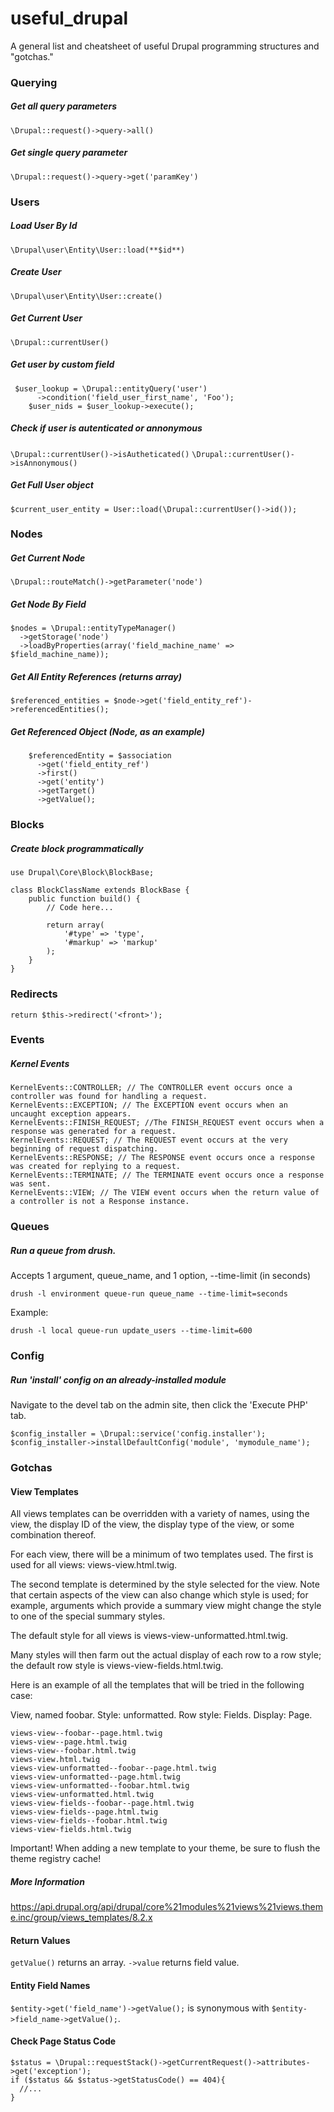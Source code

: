 # useful_drupal
A general list and cheatsheet of useful Drupal programming structures and "gotchas."

### Querying
##### Get all query parameters
`\Drupal::request()->query->all()`

##### Get single query parameter
`\Drupal::request()->query->get('paramKey')`

### Users
##### Load User By Id
`\Drupal\user\Entity\User::load(**$id**)`

##### Create User
`\Drupal\user\Entity\User::create()`

##### Get Current User
`\Drupal::currentUser()`

##### Get user by custom field
```
 $user_lookup = \Drupal::entityQuery('user')
      ->condition('field_user_first_name', 'Foo');
    $user_nids = $user_lookup->execute();
````

##### Check if user is autenticated or annonymous
`\Drupal::currentUser()->isAutheticated()`
`\Drupal::currentUser()->isAnnonymous()`

##### Get Full User object
`$current_user_entity = User::load(\Drupal::currentUser()->id());`


### Nodes
##### Get Current Node
`\Drupal::routeMatch()->getParameter('node')`

##### Get Node By Field
```
$nodes = \Drupal::entityTypeManager()
  ->getStorage('node')
  ->loadByProperties(array('field_machine_name' => $field_machine_name));
```

##### Get All Entity References (returns array)
```
$referenced_entities = $node->get('field_entity_ref')->referencedEntities();
```

##### Get Referenced Object (Node, as an example)
```
    $referencedEntity = $association
      ->get('field_entity_ref')
      ->first()
      ->get('entity')
      ->getTarget()
      ->getValue();
```


### Blocks
##### Create block programmatically
```
use Drupal\Core\Block\BlockBase;

class BlockClassName extends BlockBase {
    public function build() {
        // Code here...

        return array(
            '#type' => 'type',
            '#markup' => 'markup'
        );
    }
}
```

### Redirects
```
return $this->redirect('<front>');
```


### Events
##### Kernel Events
```
KernelEvents::CONTROLLER; // The CONTROLLER event occurs once a controller was found for handling a request.
KernelEvents::EXCEPTION; // The EXCEPTION event occurs when an uncaught exception appears.
KernelEvents::FINISH_REQUEST; //The FINISH_REQUEST event occurs when a response was generated for a request.
KernelEvents::REQUEST; // The REQUEST event occurs at the very beginning of request dispatching.
KernelEvents::RESPONSE; // The RESPONSE event occurs once a response was created for replying to a request.
KernelEvents::TERMINATE; // The TERMINATE event occurs once a response was sent.
KernelEvents::VIEW; // The VIEW event occurs when the return value of a controller is not a Response instance.
```

### Queues
##### Run a queue from drush. 
Accepts 1 argument, queue_name, and 1 option, --time-limit (in seconds)
```
drush -l environment queue-run queue_name --time-limit=seconds
```
Example:
```
drush -l local queue-run update_users --time-limit=600
```

### Config
##### Run 'install' config on an already-installed module
Navigate to the devel tab on the admin site, then click the 'Execute PHP' tab.
```
$config_installer = \Drupal::service('config.installer');
$config_installer->installDefaultConfig('module', 'mymodule_name');
```

### Gotchas
#### View Templates
All views templates can be overridden with a variety of names, using the view, the display ID of the view, the display type of the view, or some combination thereof.

For each view, there will be a minimum of two templates used. The first is used for all views: views-view.html.twig.

The second template is determined by the style selected for the view. Note that certain aspects of the view can also change which style is used; for example, arguments which provide a summary view might change the style to one of the special summary styles.

The default style for all views is views-view-unformatted.html.twig.

Many styles will then farm out the actual display of each row to a row style; the default row style is views-view-fields.html.twig.

Here is an example of all the templates that will be tried in the following case:

View, named foobar. Style: unformatted. Row style: Fields. Display: Page.

```
views-view--foobar--page.html.twig
views-view--page.html.twig
views-view--foobar.html.twig
views-view.html.twig
views-view-unformatted--foobar--page.html.twig
views-view-unformatted--page.html.twig
views-view-unformatted--foobar.html.twig
views-view-unformatted.html.twig
views-view-fields--foobar--page.html.twig
views-view-fields--page.html.twig
views-view-fields--foobar.html.twig
views-view-fields.html.twig
```
Important! When adding a new template to your theme, be sure to flush the theme registry cache!

##### More Information
https://api.drupal.org/api/drupal/core%21modules%21views%21views.theme.inc/group/views_templates/8.2.x

#### Return Values 
```getValue()``` returns an array.
```->value``` returns field value.

#### Entity Field Names
```$entity->get('field_name')->getValue();``` is synonymous with ```$entity->field_name->getValue();```.

#### Check Page Status Code
```
$status = \Drupal::requestStack()->getCurrentRequest()->attributes->get('exception');
if ($status && $status->getStatusCode() == 404){ 
  //... 
}
```

